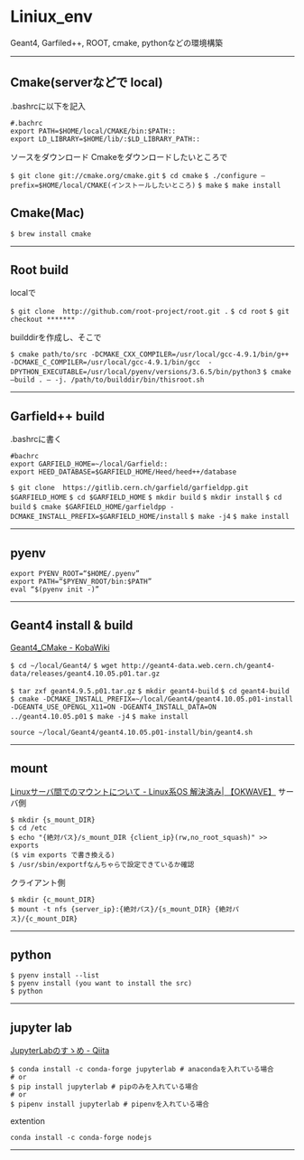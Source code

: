 # Liniux_env
Geant4, Garfiled++, ROOT, cmake, pythonなどの環境構築

---
## Cmake(serverなどで local)

.bashrcに以下を記入
```
#.bachrc
export PATH=$HOME/local/CMAKE/bin:$PATH::
export LD_LIBRARY=$HOME/lib/:$LD_LIBRARY_PATH::
```
ソースをダウンロード
Cmakeをダウンロードしたいところで

`$ git clone git://cmake.org/cmake.git`
`$ cd cmake`
`$ ./configure —prefix=$HOME/local/CMAKE(インストールしたいところ)`
`$ make`
`$ make install`

## Cmake(Mac)

`$ brew install cmake`

---
## Root build

localで

`$ git clone  http://github.com/root-project/root.git .`
`$ cd root`
`$ git checkout *******`

builddirを作成し、そこで

`$ cmake path/to/src -DCMAKE_CXX_COMPILER=/usr/local/gcc-4.9.1/bin/g++ -DCMAKE_C_COMPILER=/usr/local/gcc-4.9.1/bin/gcc  -DPYTHON_EXECUTABLE=/usr/local/pyenv/versions/3.6.5/bin/python3`
`$ cmake —build . — -j. /path/to/builddir/bin/thisroot.sh`


---
## Garfield++ build

.bashrcに書く
```
#bachrc
export GARFIELD_HOME=~/local/Garfield::
export HEED_DATABASE=$GARFIELD_HOME/Heed/heed++/database
```
`$ git clone  https://gitlib.cern.ch/garfield/garfieldpp.git $GARFIELD_HOME`
`$ cd $GARFIELD_HOME`
`$ mkdir build`
`$ mkdir install`
`$ cd build`
`$ cmake $GARFIELD_HOME/garfieldpp -DCMAKE_INSTALL_PREFIX=$GARFIELD_HOME/install`
`$ make -j4`
`$ make install`

---
## pyenv
```.bashrc
export PYENV_ROOT=“$HOME/.pyenv”
export PATH=“$PYENV_ROOT/bin:$PATH”
eval “$(pyenv init -)”
```

---
## Geant4 install & build

[Geant4_CMake - KobaWiki](http://be.nucl.ap.titech.ac.jp/~koba/cgi-bin/moin.cgi/Geant4_CMake)

`$ cd ~/local/Geant4/`
`$ wget http://geant4-data.web.cern.ch/geant4-data/releases/geant4.10.05.p01.tar.gz`

`$ tar zxf geant4.9.5.p01.tar.gz`
`$ mkdir geant4-build`
`$ cd geant4-build`
`$ cmake -DCMAKE_INSTALL_PREFIX=~/local/Geant4/geant4.10.05.p01-install -DGEANT4_USE_OPENGL_X11=ON -DGEANT4_INSTALL_DATA=ON ../geant4.10.05.p01`
`$ make -j4`
`$ make install`

```.bashrc
source ~/local/Geant4/geant4.10.05.p01-install/bin/geant4.sh
```
---
## mount

[Linuxサーバ間でのマウントについて - Linux系OS 解決済み| 【OKWAVE】](https://okwave.jp/qa/q7749733.html)
サーバ側
```
$ mkdir {s_mount_DIR}
$ cd /etc
$ echo "{絶対パス}/s_mount_DIR {client_ip}(rw,no_root_squash)" >> exports
($ vim exports で書き換える)
$ /usr/sbin/exportfなんちゃらで設定できているか確認
```
クライアント側
```
$ mkdir {c_mount_DIR}
$ mount -t nfs {server_ip}:{絶対パス}/{s_mount_DIR} {絶対パス}/{c_mount_DIR}
```
---
## python
```
$ pyenv install --list
$ pyenv install (you want to install the src)
$ python
```
---
## jupyter lab

[JupyterLabのすゝめ - Qiita](https://qiita.com/kirikei/items/a1639954ce5ccaf7ac3c)
```
$ conda install -c conda-forge jupyterlab # anacondaを入れている場合
# or
$ pip install jupyterlab # pipのみを入れている場合
# or
$ pipenv install jupyterlab # pipenvを入れている場合
```
extention
```
conda install -c conda-forge nodejs
```
---
